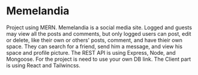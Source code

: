 # Memelandia
Project using MERN.
Memelandia is a social media site. Logged and guests may view all the posts and comments, but only logged users can post, edit or delete, like their own or others' posts, comment, and have thieir own space. They can search for a friend, send him a message, and view his space and profile picture.
The REST API is using Express,  Node, and Mongoose. For the project is need to use your own DB link.  The Client part is using React and Tailwincss. 
